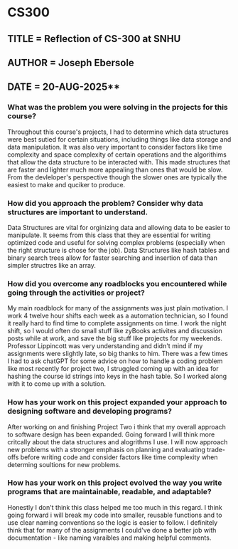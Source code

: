 # CS300

## TITLE = Reflection of CS-300 at SNHU
## AUTHOR = Joseph Ebersole
## DATE = 20-AUG-2025**

### What was the problem you were solving in the projects for this course?
Throughout this course's projects, I had to determine which data structures were best sutied for certain situations, including things like data storage and data manipulation. It was also very important to consider factors like time complexity and space complexity of certain operations and the algorithims that allow the data structure to be interacted with. This made structures that are faster and lighter much more appealing than ones that would be slow. From the devleloper's perspective though the slower ones are typically the easiest to make and quciker to produce.  


### How did you approach the problem? Consider why data structures are important to understand.
Data Structures are vital for orginizing data and allowing data to be easier to manipulate. It seems from this class that they are essential for writing optimized code and useful for solving complex problems (especially when the right structure is chose for the job). Data Structures like hash tables and binary search trees allow for faster searching and insertion of data than simpler structres like an array. 


### How did you overcome any roadblocks you encountered while going through the activities or project?
My main roadblock for many of the assignments was just plain motivation. I work 4 twelve hour shifts each week as a automation technician, so I found it really hard to find time to complete assignments on time. I work the night shift, so I would often do small stuff like zyBooks activites and discussion posts while at work, and save the big stuff like projects for my weekends. Professor Lippincott was very understanding and didn't mind if my assignments were slightly late, so big thanks to him. There was a few times I had to ask chatGPT for some advice on how to handle a coding problem like most recently for project two, I struggled coming up with an idea for hashing the course id strings into keys in the hash table. So I worked along with it to come up with a solution.  


### How has your work on this project expanded your approach to designing software and developing programs?
After working on and finishing Project Two i think that my overall approach to software design has been expanded. Going forward I will think more critcally about the data structures and alogrithms I use. I will now approach new problems with a stronger emphasis on planning and evaluating trade-offs before writing code and consider factors like time complexity when determing soultions for new problems. 


### How has your work on this project evolved the way you write programs that are maintainable, readable, and adaptable?
Honestly I don't think this class helped me too much in this regard. I think going forward i will break my code into smaller, reusable functions and to use clear naming conventions so the logic is easier to follow. I definitely think that for many of the assignments I could've done a better job with documentation - like naming varaibles and making helpful comments. 



